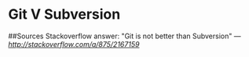 # Git V Subversion

##Sources
Stackoverflow answer: "Git is not better than Subversion" &mdash; <cite>http://stackoverflow.com/a/875/2167159</cite>
